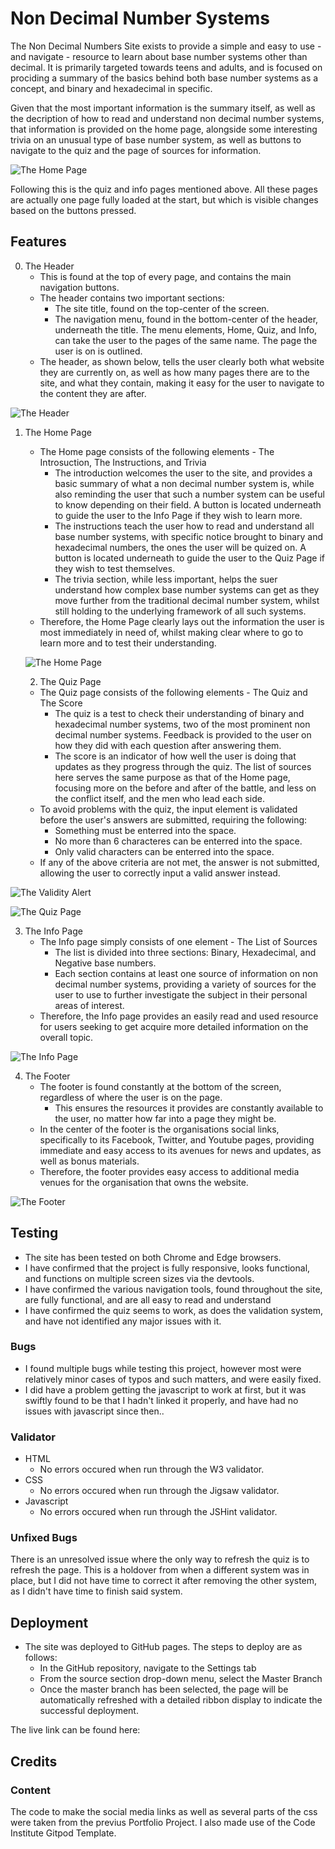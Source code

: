 # Non Decimal Number Systems

The Non Decimal Numbers Site exists to provide a simple and easy to use - and navigate - resource to learn about base number systems other than decimal. It is primarily targeted towards teens and adults, and is focused on prociding a summary of the basics behind both base number systems as a concept, and binary and hexadecimal in specific.

Given that the most important information is the summary itself, as well as the decription of how to read and understand non decimal number systems, that information is provided on the home page, alongside some interesting trivia on an unusual type of base number system, as well as buttons to navigate to the quiz and the page of sources for information.

![The Home Page](/assets/images/home_page.png)

Following this is the quiz and info pages mentioned above. All these pages are actually one page fully loaded at the start, but which is visible changes based on the buttons pressed.

## Features

0. The Header
    * This is found at the top of every page, and contains the main navigation buttons.
    * The header contains two important sections:
       - The site title, found on the top-center of the screen.
       - The navigation menu, found in the bottom-center of the header, underneath the title. The menu elements, Home, Quiz, and Info, can take the user to the pages of the same name. The page the user is on is outlined.
    * The header, as shown below, tells the user clearly both what website they are currently on, as well as how many pages there are to the site, and what they contain, making it easy for the user to navigate to the content they are after.

![The Header](/assets/images/nav_elements.png)

1. The Home Page
    * The Home page consists of the following elements - The Introsuction, The Instructions, and Trivia
        - The introduction welcomes the user to the site, and provides a basic summary of what a non decimal number system is, while also reminding the user that such a number system can be useful to know depending on their field. A button is located underneath to guide the user to the Info Page if they wish to learn more.
        - The instructions teach the user how to read and understand all base number systems, with specific notice brought to binary and hexadecimal numbers, the ones the user will be quized on. A button is located underneath to guide the user to the Quiz Page if they wish to test themselves.
        - The trivia section, while less important, helps the suer understand how complex base number systems can get as they move further from the traditional decimal number system, whilst still holding to the underlying framework of all such systems.
    * Therefore, the Home Page clearly lays out the information the user is most immediately in need of, whilst making clear where to go to learn more and to test their understanding.

    ![The Home Page](/assets/images/home_page.png)

    2. The Quiz Page
    * The Quiz page consists of the following elements - The Quiz and The Score
        - The quiz is a test to check their understanding of binary and hexadecimal number systems, two of the most prominent non decimal number systems. Feedback is provided to the user on how they did with each question after answering them.
        - The score is an indicator of how well the user is doing that updates as they progress through the quiz.
        The list of sources here serves the same purpose as that of the Home page, focusing more on the before and after of the battle, and less on the conflict itself, and the men who lead each side.
    * To avoid problems with the quiz, the input element is validated before the user's answers are submitted, requiring the following:
        - Something must be enterred into the space.
        - No more than 6 characteres can be enterred into the space.
        - Only valid characters can be enterred into the space.
    * If any of the above criteria are not met, the answer is not submitted, allowing the user to correctly input a valid answer instead.

![The Validity Alert](/assets/images/validation_alert.png)

![The Quiz Page](/assets/images/quiz_page.png)

3. The Info Page
    * The Info page simply consists of one element - The List of Sources
        - The list is divided into three sections: Binary, Hexadecimal, and Negative base numbers.
        - Each section contains at least one source of information on non decimal number systems, providing a variety of sources for the user to use to further investigate the subject in their personal areas of interest.
    * Therefore, the Info page provides an easily read and used resource for users seeking to get acquire more detailed information on the overall topic.

![The Info Page](/assets/images/info_page.png)

4. The Footer
    * The footer is found constantly at the bottom of the screen, regardless of where the user is on the page.
        - This ensures the resources it provides are constantly available to the user, no matter how far into a page they might be.
    * In the center of the footer is the organisations social links, specifically to its Facebook, Twitter, and Youtube pages, providing immediate and easy access to its avenues for news and updates, as well as bonus materials.
    * Therefore, the footer provides easy access to additional media venues for the organisation that owns the website.

![The Footer](/assets/images/footer_socials.png)

## Testing

* The site has been tested on both Chrome and Edge browsers.
* I have confirmed that the project is fully responsive, looks functional, and functions on multiple screen sizes via the devtools.
* I have confirmed the various navigation tools, found throughout the site, are fully functional, and are all easy to read and understand
* I have confirmed the quiz seems to work, as does the validation system, and have not identified any major issues with it.

### Bugs

* I found multiple bugs while testing this project, however most were relatively minor cases of typos and such matters, and were easily fixed.
* I did have a problem getting the javascript to work at first, but it was swiftly found to be that I hadn't linked it properly, and have had no issues with javascript since then..

### Validator

* HTML
    - No errors occured when run through the W3 validator.
* CSS
    - No errors occured when run through the Jigsaw validator.
* Javascript
    - No errors occured when run through the JSHint validator.

### Unfixed Bugs

There is an unresolved issue where the only way to refresh the quiz is to refresh the page. This is a holdover from when a different system was in place, but I did not have time to correct it after removing the other system, as I didn't have time to finish said system.

## Deployment

* The site was deployed to GitHub pages. The steps to deploy are as follows:
    - In the GitHub repository, navigate to the Settings tab
    - From the source section drop-down menu, select the Master Branch
    - Once the master branch has been selected, the page will be automatically refreshed with a detailed ribbon display to indicate the successful deployment.

The live link can be found here:

## Credits

### Content
The code to make the social media links as well as several parts of the css were taken from the previus Portfolio Project. I also made use of the Code Institute Gitpod Template.